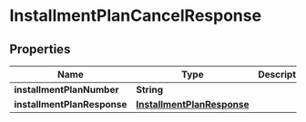 

# InstallmentPlanCancelResponse


## Properties

| Name | Type | Description | Notes |
|------------ | ------------- | ------------- | -------------|
|**installmentPlanNumber** | **String** |  |  [optional] |
|**installmentPlanResponse** | [**InstallmentPlanResponse**](InstallmentPlanResponse.md) |  |  [optional] |



